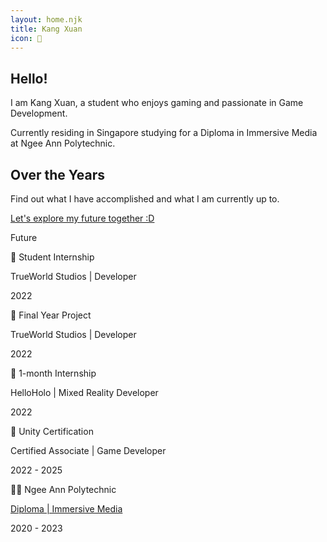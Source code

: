 ```yaml
---
layout: home.njk
title: Kang Xuan
icon: 👋
---
```

## Hello!
I am Kang Xuan, a student who enjoys gaming and passionate in Game Development.

Currently residing in Singapore studying for a Diploma in Immersive Media at Ngee Ann Polytechnic.

## Over the Years
Find out what I have accomplished and what I am currently up to.

<div class="position-relative mt-5">
    <div class="timeline p-exclude">
    <div class="timeline--content">
        <p class=""><a href="https://twitter.com/who82848582">Let's explore my future together :D</a></p>
        <p class="year">Future</p>
    </div>
    <div class="timeline--content">
        <p class="fw-bold">📆 Student Internship</p>
        <p class="">TrueWorld Studios | Developer</p>
        <p class="year">2022</p>
    </div>
    <div class="timeline--content">
        <p class="fw-bold">📝 Final Year Project</p>
        <p class="">TrueWorld Studios | Developer</p>
        <p class="year">2022</p>
    </div>
    <div class="timeline--content">
        <p class="fw-bold">📆 1-month Internship</p>
        <p class="">HelloHolo | Mixed Reality Developer</p>
        <p class="year">2022</p>
    </div>
    <div class="timeline--content">
        <p class="fw-bold">📜 Unity Certification</p>
        <p class="">Certified Associate | Game Developer</p>
        <p class="year">2022 - 2025</p>
    </div>
    <div class="timeline--content">
        <p class="fw-bold">🧑‍🎓 Ngee Ann Polytechnic</p>
        <p class=""><a href="https://www.np.edu.sg/ict/Pages/im.aspx">Diploma | Immersive Media</a></p>
        <p class="year">2020 - 2023</p>
    </div>
    </div>
</div>